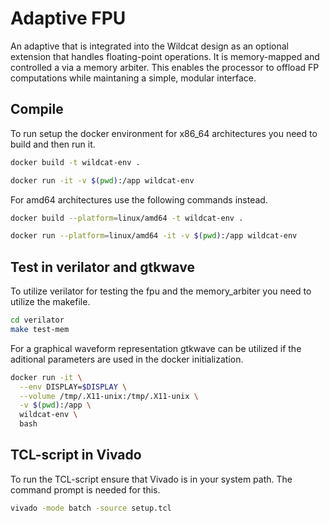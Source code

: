 # Adaptive FPU
An adaptive that is integrated into the Wildcat design as an optional extension that handles floating-point operations. It is memory-mapped and controlled a via a memory arbiter. This enables the processor to offload FP computations while maintaning a simple, modular interface.


## Compile
To run setup the docker environment for x86_64 architectures you need to build and then run it. 
```bash
docker build -t wildcat-env .
````
```bash
docker run -it -v $(pwd):/app wildcat-env
````

For amd64 architectures use the following commands instead.
```bash
docker build --platform=linux/amd64 -t wildcat-env .
````
```bash
docker run --platform=linux/amd64 -it -v $(pwd):/app wildcat-env
````

## Test in verilator and gtkwave
To utilize verilator for testing the fpu and the memory_arbiter you need to utilize the makefile.
```bash
cd verilator
make test-mem
```

For a graphical waveform representation gtkwave can be utilized if the aditional parameters are used in the docker initialization.
```bash
docker run -it \
  --env DISPLAY=$DISPLAY \
  --volume /tmp/.X11-unix:/tmp/.X11-unix \
  -v $(pwd):/app \
  wildcat-env \
  bash
```


## TCL-script in Vivado

To run the TCL-script ensure that Vivado is in your system path. The command prompt is needed for this. 
```bash
vivado -mode batch -source setup.tcl
```



